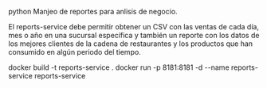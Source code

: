 python
Manjeo de reportes para anlisis de negocio.

El reports-service debe permitir obtener un CSV con las ventas de cada día, mes o año en una sucursal específica y también un reporte con los datos de los mejores clientes de la cadena de restaurantes y los productos que han consumido en algún periodo del
tiempo.


docker build -t reports-service .
docker run -p 8181:8181 -d --name reports-service reports-service 